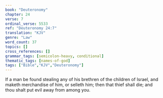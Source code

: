 ```yaml
---
book: "Deuteronomy"
chapter: 24
verse: 7
ordinal_verse: 5533
ref: "Deuteronomy 24:7"
translation: "KJV"
genre: "Law"
word_count: 37
topics: []
cross_references: []
grammar_tags: [semicolon-heavy, conditional]
thematic_tags: [names-of-god]
tags: ["Bible","KJV","Deuteronomy"]
---
```

If a man be found stealing any of his brethren of the children of Israel, and maketh merchandise of him, or selleth him; then that thief shall die; and thou shalt put evil away from among you.
